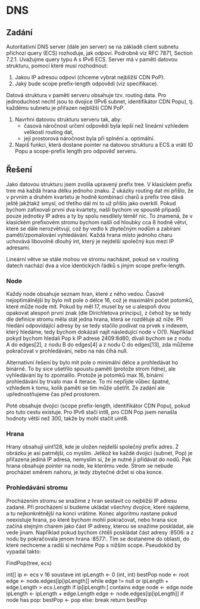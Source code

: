 # DNS

## Zadání

Autoritativní DNS server (dále jen server) se na základě client subnetu příchozí query (ECS) rozhoduje, jak odpoví. Podrobně viz RFC 7871, Section 7.2.1.
Uvažujme query typu A s IPv6 ECS. Server má v paměti datovou strukturu, pomocí které musí rozhodnout:
1. Jakou IP adresou odpoví (chceme vybrat nejbližší CDN PoP).
2. Jaký bude scope prefix-length odpovědi (viz specifikace).
   
Datová struktura v paměti serveru obsahuje tzv. routing data. Pro jednoduchost nechť jsou to dvojice (IPv6 subnet, identifikátor CDN Popu), tj. každému subnetu je přiřazen nejbližší CDN PoP.
1. Navrhni datovou strukturu serveru tak, aby:
    * časová náročnost určení odpovědi byla lepší než lineární vzhledem velikosti routing dat,
    * její prostorová náročnost byla při splnění a. optimální.
2. Napiš funkci, která dostane pointer na datovou strukturu a ECS a vrátí ID Popu a scope-prefix length pro odpověď serveru.

## Řešení

Jako datovou strukturu jsem zvolila upravený prefix tree. V klasickém prefix tree má každá hrana délku jednoho znaku. Z ukázky routing dat mi přišlo, že v prvním a druhém kvartetu je hodně kombinací charů a prefix tree dává ještě jakžtakž smysl, od třetího dál mi to už přišlo jako overkill. Pokud bychom zafixovali první dva kvartety, našli bychom ve spoustě případů pouze jednotky IP adres a ty by spolu nesdílely téměř nic. To znamená, že v klasickém prefixovém stromu bychom našli od hloubky cca 8 hodně větví, které se dále nerozvětvují, což by vedlo k zbytečným nodům a zabíraní paměti/zpomalování vyhledávání. Každá hrana místo jednoho charu uchovává libovolně dlouhý int, který je nejdelší společný kus mezi IP adresami.

Lineární větve se stále mohou ve stromu nacházet, pokud se v routing datech nachází dva a více identických řádků s jiným scope prefix-length.

### Node

Každý node obsahuje seznam hran, které z něho vedou. Časově nejoptimálnější by bylo mít pole o délce 16, což je maximální počet potomků, které může node mít. Pokud by měl 17, musel by se u alespoň dvou opakovat alespoň první znak (dle Dirichletova principu), z čehož by se tedy dle definice stromu měla stát jedna hrana, která se rozděluje až níže. Při hledání odpovídající adresy by se tedy stačilo podívat na prvek s indexem, který hledáme, tedy bychom dokázali najít následující node v O(1). Například pokyd bychom hledali Pop k IP adrese 2409:8d80, dívali bychom se z nodu A do edges[2], z nodu B do edges[4] a z nodu C do edges[13], zda můžeme pokračovat v prohledávání, nebo na nás číhá null. 

Alternativní řešení by bylo mít pole o minimální délce a prohledávat ho binárně. To by sice ušetřilo spoustu paměti (protože strom řídne), ale vyhledávání by to zpomalilo. Protože je potomků max 16, binární prohledávání by trvalo max 4 iterace. To mi nepřijde vůbec špatné, vzhledem k tomu, kolik paměti se tím může ušetřit. Ze zadání ale upřednostňujeme čas před prostorem.

Poté obsahuje dvojici (scope prefix-length, identifikátor CDN Popu), pokud pro tuto cestu existuje. Pro IPv6 stačí int8, pro CDN Pop jsem nenašla hodnoty větší než 300, takže by mohl stačit uint8.

### Hrana

Hrany obsahují uint128, kde je uložen nejdelší společný prefix adres. Z obrázku je asi patrnější, co myslím. Jelikož ke každé dvojici (subnet, Pop) je přiřazena jediná IP adresa, nemyslím si, že je nutné ji přidávat do nodů. Pak hrana obsahuje pointer na node, ke kterému vede. Strom se nebude procházet směrem nahoru, je tedy zbytečné držet si oba konce.

### Prohledávání stromu

Procházením stromu se snažíme z hran sestavit co nejbližší IP adresu zadané. Při procházení si budeme ukládat všechny dvojice, které najdeme, a tu nejkonkrétnější na konci vrátíme. Konec algoritmu nastane pokud neexistuje hrana, po které bychom mohli pokračovat, nebo hrana sice začíná stejným charem jako část IP adresy, kterou se snažíme poskládat, ale vede jinam. Například pokud bychom chtěli poskládat část adresy :8506: a z nodu by pokračovala jenom hrana :8577:. Tím se dostaneme do oblasti, do které nechceme a radši si necháme Pop s nižším scope. Pseudokód by vypadal takto:


FindPop(tree, ecs)

int[] ip <- ecs v 16 soustave
int ipLength <- 0
(int, int) bestPop
node <- root
edge <- node.edges[ip[ipLength]]
while edge != null or ipLength + edge.Length > ecs.Length
	if ip[ipLength:] contains edge
		node <- edge.node
		ipLength <- ipLength + edge.Length
		edge <- node.edges[ip[ipLength]]
		if node has pop:
			bestPop <- pop
	else:
		break
return bestPop
